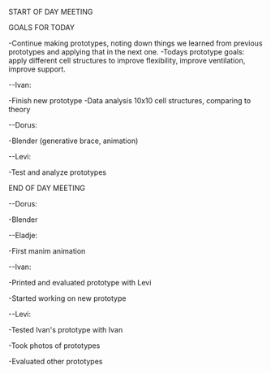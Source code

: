 START OF DAY MEETING

GOALS FOR TODAY

-Continue making prototypes, noting down things we learned from previous prototypes and applying that in the next one.
-Todays prototype goals: apply different cell structures to improve flexibility, improve ventilation, improve support. 

--Ivan:

-Finish new prototype
-Data analysis 10x10 cell structures, comparing to theory

--Dorus:

-Blender (generative brace, animation)

--Levi:

-Test and analyze prototypes

END OF DAY MEETING

--Dorus:

-Blender

--Eladje:

-First manim animation

--Ivan:

-Printed and evaluated prototype with Levi

-Started working on new prototype

--Levi:

-Tested Ivan's prototype with Ivan

-Took photos of prototypes

-Evaluated other prototypes
